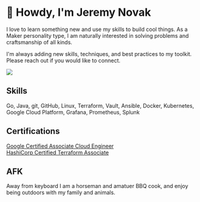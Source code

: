 # 👋 Howdy, I'm Jeremy Novak

I love to learn something new and use my skills to build cool things. As a Maker personality type, I am naturally interested in solving problems and craftsmanship of all kinds. 

I'm always adding new skills, techniques, and best practices to my toolkit. Please reach out if you would like to connect.

<a href="https://linkedin.com/in/jgnovak" target="_blank" title="Linkedin"><img src="https://img.shields.io/badge/LinkedIn-0077B5?style=for-the-badge&logo=linkedin&logoColor=white" /></a>

## Skills

Go, Java, git, GitHub, Linux, Terraform, Vault, Ansible, Docker, Kubernetes, Google Cloud Platform, Grafana, Prometheus, Splunk


## Certifications

[Google Certified Associate Cloud Engineer](https://www.credly.com/badges/93f52a6f-2425-4d88-b952-d45f9fbf475e/public_url)  
[HashiCorp Certified Terraform Associate](https://www.credly.com/badges/15035634-0643-4d71-8ec6-0fccbd9864a7/public_url)

## AFK

Away from keyboard I am a horseman and amatuer BBQ cook, and enjoy being outdoors with my family and animals. 
